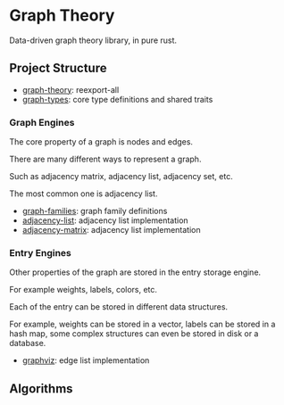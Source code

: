 Graph Theory
============

Data-driven graph theory library, in pure rust.

## Project Structure

- [graph-theory](): reexport-all 
- [graph-types](): core type definitions and shared traits


### Graph Engines

The core property of a graph is nodes and edges.

There are many different ways to represent a graph.

Such as adjacency matrix, adjacency list, adjacency set, etc.

The most common one is adjacency list.

- [graph-families](): graph family definitions
- [adjacency-list](): adjacency list implementation
- [adjacency-matrix](): adjacency list implementation

### Entry Engines

Other properties of the graph are stored in the entry storage engine.

For example weights, labels, colors, etc.

Each of the entry can be stored in different data structures.

For example, weights can be stored in a vector, labels can be stored in a hash map, some complex structures can even be stored in disk or a database.

- [graphviz](): edge list implementation


## Algorithms

